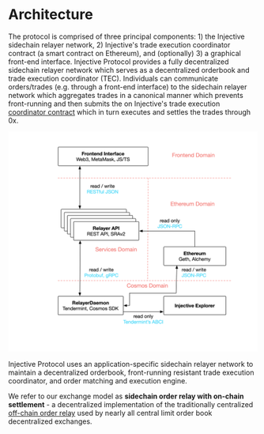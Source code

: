 # Architecture

The protocol is comprised of three principal components: 1\) the Injective sidechain relayer network, 2\) Injective's trade execution coordinator contract \(a smart contract on Ethereum\), and \(optionally\) 3\) a graphical front-end interface. Injective Protocol provides a fully decentralized sidechain relayer network which serves as a decentralized orderbook and trade execution coordinator \(TEC\). Individuals can communicate orders/trades \(e.g. through a front-end interface\) to the sidechain relayer network which aggregates trades in a canonical manner which prevents front-running and then submits the on Injective's trade execution [coordinator contract](https://github.com/0xProject/0x-protocol-specification/blob/master/v2/v2-specification.md#filter-contracts) which in turn executes and settles the trades through 0x.

![](../.gitbook/assets/architecture.png)

Injective Protocol uses an application-specific sidechain relayer network to maintain a decentralized orderbook, front-running resistant trade execution coordinator, and order matching and execution engine.

We refer to our exchange model as **sidechain order relay with on-chain settlement** - a decentralized implementation of the traditionally centralized [off-chain order relay](https://github.com/0xProject/0x-protocol-specification/blob/master/v2/v2-specification.md#architecture) used by nearly all central limit order book decentralized exchanges.

